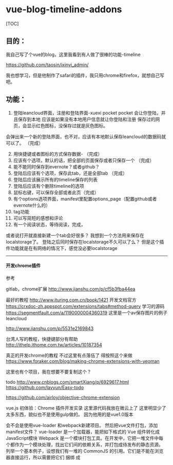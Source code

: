 # vue-blog-timeline-addons 

[TOC]

## 目的：
我自己写了个vue的blog，这里我看到有人做了很棒的功能-timeline

https://github.com/taosin/ixinyi_admin/

我也想学习，但是他制作了safari的插件，我只用chrome和firefox，就想自己写吧。

## 功能：
1. 登陆leancloud界面，注册和登陆界面-xuexi pocket
pocket 会让你登陆，并且保存到本地
应该是如果没有本地用户信息就让你登陆和注册
保存过的网页，会显示红色图标，没保存过就是灰色图标。

会弹出来一个新的登陆界面，也不对，应该有本地默认保存leancloud的数据码就可以了。
（完成）

2. 用快捷键或者图标的方式保存数据- （完成）
3. 应该有个选项，默认的话，把全部的页面保存或者只保存一个 （完成）
4. 能不能同时保存到evernote？或者github？
5. 登陆后应该有个选项，保存此tab，还是全部tab （完成）
6. 登陆后应该展示所有的timeline保存的列表
7. 登陆后应该有个删除timeline的选项
8. 鼠标右键，可以保存全部或者此页（完成）
9. 有个options选项界面，manifest里配置options_page（配置github或者evernote什么的）
10. tag功能
11. 可以写简短的感想和评论
12. 有一个阅读状态，等待阅读，完成，

或者说打开就直接新建一个tab会好很多？
我想到一个方法用来保存在localstorage了。
登陆之后同时保存在localstorage不久可以了么？
但是这个插件功能就是在有网络的情况下，感觉没必要localstorage



****

#### 开发chrome插件
参考

gitlab，chrome扩展
http://www.jianshu.com/p/cf5b3fba44ea

最好的教程
http://www.ituring.com.cn/book/1421
开发文档官方
https://crxdoc-zh.appspot.com/extensions/tabs#method-query
学习的源码
https://segmentfault.com/a/1190000004360319
这里是一个av保存图片的例子leancloud

http://www.jianshu.com/p/5531e2169843


台湾人写的教程，快捷键部分有帮助
http://ithelp.ithome.com.tw/articles/10187354

真正的开发chrome的教程
 不过这里有点落伍了
 得按照这个来做
 https://www.foraker.com/blog/making-chrome-extensions-with-yeoman
 
 这里也有个项目，我在想要不要复制这个？
 
 todo
 http://www.cnblogs.com/smartXiang/p/6929617.html
https://github.com/lavyun/Easy-todo

https://github.com/airloy/objective-chrome-extension

vue.js 初体验：Chrome 插件开发实录
这里源代码我放在微云上了
这里明显少了太多东西，貌似也不是使用gulp做的。
因为他用的是vue1.0版本

会不会是使用vue-loader 和webpack新建项目。
然后把vue文件打包，添加manifest文件？
vue-loader 是一个加载器，能把如下格式的 Vue 组件转化成JavaScript模块
Webpack 是一个模块打包工具。在开发中，它把一堆文件中每个都作为一个模块处理，找出它们间的依赖关系，并打包成待发布的静态资源。
列举一个基本例子，设想我们有一堆的 CommonJS 的引用。它们是不能在浏览器直接运行，所以需要把它们 捆绑 成 <script> 标记内的单一文件。Webpack 就能按照 require() 调用的依赖关系为我们做到这点。

我意识到，我以前一直专注于npm run dev

但是其实应该是npm run build 是否也可以？
这是不是就把vue文件打包成一个html文件了？
然后把这个放进去就可以了？

npm init 就生成了package文件了
npm run build 就生成了一个dist文件夹，里面有个build.js文件，
而且index.html里插入了这个js文件。
不过文件目录需要变成./dist 才可以。而且图片的目录貌似是错误的。

https://www.mmxiaowu.com/article/5848227ed4352863efb55463

这里的问题6就是答案

不过看来vue就是这样子了。
现在的问题是，chrome插件源码下载下来，打包到dist？
还是？

放弃了，使用vue来开发chrome插件了。
直接用js来写也未尝不可，反正也很简单。

chrome开发教程
http://www.cnblogs.com/pingfan1990/p/4560215.html
知乎上chrome开发教程资源帖子
https://www.zhihu.com/question/20179805

##### 1.配置manifest文件

https://developer.chrome.com/extensions/manifest
完整属性表


permissions 这个以后再配置 "contextMenus" 添加右键菜单，notifications,桌面提醒，cookies 
options_page 这个是默认右键的选项，可选。指定options_page属性后，扩展图标上的右键菜单会包含“选项”链接
这里如果设置了，但是为空的话，控制台里会出现乱码的。
也可以在pop.html添加这句话
```html
<meta http-equiv="Content-Type" content="text/html; charset=UTF-8" />
```
background 这个是默认常驻后台的，常用的是子属性，scripts，这里添加jquery,或者leancloud，这个配置可以改变右键菜单
不过leancloud的sdk包里，av.js和av-min.js不知道有什么区别？貌似就是min是对的
chrome_url_overrides 可以自定义的页面替换 Chrome 相应默认的页面，比如新标签页（newtab）、书签页面（bookmarks）和历史记录（history）。
不过这个等以后，可以给自己的博客，设置一下
content_scripts : 访问和修改页面dom
当一个插件运作的时候，会注入js，这个可以在devtool，sources,content scripts看到
比如pocket是一个编译好的文件。
favorate image是一个data_persistents.js文件

我想使用bootstrap，貌似直接使用就可以了吧。
先下载jquery和bootstrap文件,放进包里
然后在background里添加了jquery
popup 里引用bootstrap jquery

```html
  <script src="js/jquery-3.2.1.min.js"></script>
  <script src="js/bootstrap.min.js"></script>
  <link rel="stylesheet" href="css/bootstrap.min.css" />
```
这样就可以了

##### 2. popup页面

应该就一个注册或者额登陆的界面
从后台获取本地有没有登陆数据，如果有的话，那么就显示用户名

popup js文件

运行的时候新建了一个leancloud对象
获取av.currentUser,如果没有那么就onUserLoginStateChanged 这个方法
这个方法有if else。如果true，那么就表明currentUser并不是空，
然后再进行判断，是否authenticated，这个我没用过呢。
test if user logged in and session token is valid
什么时候isauthenticated 是true？什么时候是false？

cookie session token的区别
session是会话，放在服务器里敏感数据，cookie是本地用户数据。

authenticated true的话，


如果是false，那么就新建一个LocalStorage方法：然后传递消息给backgroundjs文件。
传递的是一个classname 字段。

https://crxdoc-zh.appspot.com/apps/messaging

popupjs无疑是启动了信号。
但是数据的存储storage全部都在data_persistent里
为了要达到这么目的，源码做的方式是：
在popup里发一个消息，给backgroundjs.
backgroundjs,启动data_psersistent的方法，把新建的storage，init了。
为什么要这么绕来绕去？
难道就不能在popupjs里，直接进行localstorage的建设么？
因为鼠标右键添加了一个功能，就是保存图片数据，所以这个方法就卸载background文件里。
所以要在background文件里，就要操作本地数据。
所以，需要popup之后，发送消息过来。

##### 3. login界面，register界面 (完成)

只有个标题： 返回（这个使用a标签来做了，href 变成popup.html）
还有input和output，还有个登陆按钮。
添加login.js文件。
新建了一个currentUser变量，并且登陆AV返回的loginedUser返回给了currentUser。
新见识到的是，当登陆成功之后，使用了window.location.href = './login.html'
跳转到popup界面

这里有两个问题：
1. currentUser怎么传过去？其他js怎么获取currentUser？是全局么？
currentUser 并没有被传送过去，只是做做样子罢了。
实际上，关键代码是new LeanCloudStorage().initStorage();
这一句，这一句初始化了一个av-这个av在backgroundjs里，然后login引用了这个。
之后使用了这个av，登陆，那么这个av里的currentuser就不是空了，
之后回到popup的时候那么就可以渲染用户名了。
2. 新建了一个leancloudStorage,init干什么？
每一个页面等于是独立的html和js文件。
所以需要init

消息传递文档：
https://crxdoc-zh.appspot.com/apps/messaging

##### 4. bg.js-添加右键菜单项
产生了一个问题：
就是background.js我在background里注册了。
但是当我试图使用jquery的￥ready的时候发现没反应。
而直接写上就有反应。
这是怎么回事？
其实是有反应的，但是console得在扩展界面里才能看到，因为bg是运行在后台的。

这里一个是添加了右键菜单，一个是添加了一个监视器
storage，这个以后再看看。

backgroundpage 页面可以在扩展程序界面里，检查视图里可以看到



##### 5. data_persistent.js

这里一个LeanCloudStorage这个方法包装了所有leancloud的方法。
popupjs会调用这里的例子，并且init一个对象
这个必须要调用在popup.html里才行

##### 6. 保存的逻辑是怎样的？
在popup里，有一个保存的按钮。
我应该在哪里出发保存，并且上传到leancloud的动作呢？
是在popup的全部做完？
还是只是发送一个消息？
发送消息给backgroundjs完成？
background调用datapersistent里的方法完成？
这样的话是不是等于和鼠标右键统一起来了？
消息内容是什么？是保存当前tab还是全部tab的选项？

![mark](http://oc2aktkyz.bkt.clouddn.com/markdown/20170614/011745768.png)

这里有个radio checkbox，当选择一个然后按下保存之后，
popupjs，发出一个message，给backgroundjs。
接收保存的类型之后，query方法获取当前tab或者全部tabs。
然后调用data——persistent里，storage的save方法来向leancloud上传数据

这一套代码，在鼠标右键里简单复用就可以了。

##### 7. 添加快捷键界面

http://ithelp.ithome.com.tw/articles/10187354
思路就是 使用commands.onCommand.addListener 来监控按键。
然后在manifest里command里设置

我在想，直接写死呢？还是让用户自己选择快捷键呢?
还是直接写死算了。简单点
alt+q alt+w

manifest里写快捷键，然后去backgroundjs里填写逻辑。
也就10行左右。

##### 8. 展示数据，并且分页
分页有点头痛。
leancloud他一次查询是默认100，最多1000条数据的。
我固然可以分时段，分查询返回的数量状态获取全部数据。
但是我在想，这样未免太麻烦了。
我可不可以只查询总数，而生成分页。
一开始只展示前20个数据。
当点击分页后再请求并展示下一个数据？
但是似乎这也有点麻烦。
全部数据下载下来应该其实也没多大才对吧。

https://segmentfault.com/q/1010000005150169

我选择，请求所有数据，并且用按钮来刷新展示元素。
bootstrap只提供了样式，我还得自己修改样式，也不是不可以。
但是能偷懒就偷懒吧。

试试这个插件吧
http://esimakin.github.io/twbs-pagination/




#### 开发firefox插件

参考copy urls export 这个插件

https://github.com/kashiif/copy-urls-expert

![mark](http://oc2aktkyz.bkt.clouddn.com/markdown/20170608/143022489.png)

这个会在浏览器上有个图标，还有下拉菜单，
并且tab的右键添加一个选项，可以选择只保存这个网页或者保存整个用户组

![mark](http://oc2aktkyz.bkt.clouddn.com/markdown/20170608/143039061.png)

